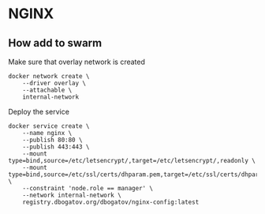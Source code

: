 # NGINX 

## How add to swarm

Make sure that overlay network is created

```
docker network create \
	--driver overlay \
	--attachable \
	internal-network
```

Deploy the service

```
docker service create \
	--name nginx \
	--publish 80:80 \
	--publish 443:443 \
	--mount type=bind,source=/etc/letsencrypt/,target=/etc/letsencrypt/,readonly \
	--mount type=bind,source=/etc/ssl/certs/dhparam.pem,target=/etc/ssl/certs/dhparam.pem,readonly \
	--constraint 'node.role == manager' \
	--network internal-network \
	registry.dbogatov.org/dbogatov/nginx-config:latest
```

